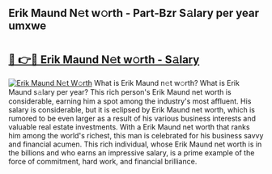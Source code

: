 ## Erik Maund N𝚎t w𝚘rth - Part-Bzr S𝚊lary per year umxwe

# <h2><a href="http://gc3vew.nevu.top/?p=Erik+Maund">🔗 👉🔴 Erik Maund N𝚎t w𝚘rth - S𝚊lary</a></h2>

[![Erik Maund N𝚎t W𝚘rth](https://i.imgur.com/Oavwk0R.jpeg)](http://gc3vew.nevu.top/?p=Erik+Maund)
What is Erik Maund n𝚎t w𝚘rth? What is Erik Maund s𝚊lary per year?
This rich person's Erik Maund net worth is considerable, earning him a spot among the industry's most affluent. His salary is considerable, but it is eclipsed by Erik Maund net worth, which is rumored to be even larger as a result of his various business interests and valuable real estate investments. With a Erik Maund net worth that ranks him among the world's richest, this man is celebrated for his business savvy and financial acumen. This rich individual, whose Erik Maund net worth is in the billions and who earns an impressive salary, is a prime example of the force of commitment, hard work, and financial brilliance.
